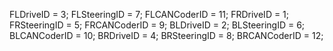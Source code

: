 FLDriveID    =  3;
FLSteeringID =  7;
FLCANCoderID = 11;
FRDriveID    =  1;
FRSteeringID =  5;
FRCANCoderID =  9;
BLDriveID    =  2;
BLSteeringID =  6;
BLCANCoderID = 10;
BRDriveID    =  4;
BRSteeringID =  8;
BRCANCoderID = 12;
